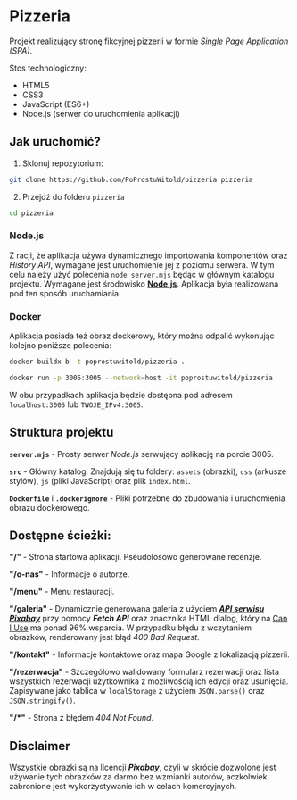 # Pizzeria
Projekt realizujący stronę fikcyjnej pizzerii w formie *Single Page Application (SPA)*.

Stos technologiczny:
- HTML5
- CSS3
- JavaScript (ES6+)
- Node.js (serwer do uruchomienia aplikacji)

## Jak uruchomić?

1. Sklonuj repozytorium:
```bash
git clone https://github.com/PoProstuWitold/pizzeria pizzeria
```

2. Przejdź do folderu ``pizzeria``
```bash
cd pizzeria
```

### Node.js
Z racji, że aplikacja używa dynamicznego importowania komponentów oraz *History API*, wymagane jest uruchomienie jej z poziomu serwera. W tym celu należy użyć polecenia ``node server.mjs`` będąc w głównym katalogu projektu. Wymagane jest środowisko **[Node.js](https://nodejs.org/)**. Aplikacja była realizowana pod ten sposób uruchamiania.

### Docker
Aplikacja posiada też obraz dockerowy, który można odpalić wykonując kolejno poniższe polecenia:
```bash
docker buildx b -t poprostuwitold/pizzeria .
```

```bash
docker run -p 3005:3005 --network=host -it poprostuwitold/pizzeria
```

W obu przypadkach aplikacja będzie dostępna pod adresem ``localhost:3005`` lub ``TWOJE_IPv4:3005``.

## Struktura projektu
**`server.mjs`** - Prosty serwer *Node.js* serwujący aplikację na porcie 3005.

**`src`** - Główny katalog. Znajdują się tu foldery: `assets` (obrazki), `css` (arkusze stylów), `js` (pliki JavaScript) oraz plik `index.html`.

**`Dockerfile`** i **`.dockerignore`** - Pliki potrzebne do zbudowania i uruchomienia obrazu dockerowego.

## Dostępne ścieżki:
**"/"** - Strona startowa aplikacji. Pseudolosowo generowane recenzje. 

**"/o-nas"** - Informacje o autorze.

**"/menu"** - Menu restauracji.

**"/galeria"** - Dynamicznie generowana galeria z użyciem ***[API serwisu Pixabay](https://pixabay.com/api/docs/)*** przy pomocy ***Fetch API*** oraz znacznika HTML dialog, który na [Can I Use](https://caniuse.com/dialog) ma ponad 96% wsparcia. W przypadku błędu z wczytaniem obrazków, renderowany jest błąd *400 Bad Request*.

**"/kontakt"** - Informacje kontaktowe oraz mapa Google z lokalizacją pizzerii. 

**"/rezerwacja"** - Szczegółowo walidowany formularz rezerwacji oraz lista wszystkich rezerwacji użytkownika z możliwością ich edycji oraz usunięcia. Zapisywane jako tablica w `localStorage` z użyciem `JSON.parse()` oraz `JSON.stringify()`.

**"/*"** - Strona z błędem *404 Not Found*.

## Disclaimer
Wszystkie obrazki są na licencji ***[Pixabay](https://pixabay.com/service/license-summary/)***, czyli w skrócie dozwolone jest używanie tych obrazków za darmo bez wzmianki autorów, aczkolwiek zabronione jest wykorzystywanie ich w celach komercyjnych.